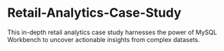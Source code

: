 # Retail-Analytics-Case-Study
This in-depth retail analytics case study harnesses the power of MySQL Workbench to uncover actionable insights from complex datasets.
